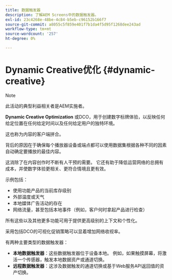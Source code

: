 ```yaml
---
title: 数据触发器
description: 了解AEM Screens中的数据触发器。
exl-id: 23c4268e-48be-4c84-b5eb-c96152b166f7
source-git-commit: a8055c5f859e401f7b1da4f5d95f1268dee243ad
workflow-type: tm+mt
source-wordcount: '257'
ht-degree: 0%

---
```


# Dynamic Creative优化 {#dynamic-creative}

>[!NOTE]
>
>此活动的典型利益相关者是AEM实施者。

**Dynamic Creative Optimization** 或DCO，用于创建数字标牌体验，以反映任何给定位置在任何给定时间以及任何给定用户的独特环境。

这也称为内容的客户端拼合。

背后的原因在于确保每个播放器设备或端点都可以使用数据集根据各种不同的因素自动确定要播放的最佳内容。

这消除了在内容创作时不断有人干预的需要。 它还有助于降低运营网络的总拥有成本，并使数字体验更相关、更符合情境且更有效。

示例包括：

* 使用功能产品的当前库存级别
* 外部温度或天气
* 本地媒体广告活动的存在
* 网络流量，甚至包括本地事件（例如，客户何时拿起产品进行检查）

所有这些以及其他更多功能可用于提供更高级别的上下文和个性化。

采用包括DCO的可视化促销策略可以显着增加网络收视率。

有两种主要类型的数据触发器：

* **本地数据触发器**：这些数据触发器位于设备本地。 例如，如果触摸屏幕，将激活一个传感器，触发本地数据资产或通道切换。
* **远程数据触发器**：这涉及数据触发的通道切换或基于Web服务API返回值的资产切换。
